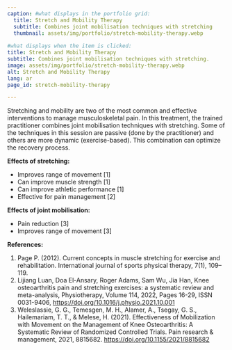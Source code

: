 ```yaml
---
caption: #what displays in the portfolio grid:
  title: Stretch and Mobility Therapy
  subtitle: Combines joint mobilisation techniques with stretching
  thumbnail: assets/img/portfolio/stretch-mobility-therapy.webp
  
#what displays when the item is clicked:
title: Stretch and Mobility Therapy
subtitle: Combines joint mobilisation techniques with stretching.
image: assets/img/portfolio/stretch-mobility-therapy.webp
alt: Stretch and Mobility Therapy
lang: ar
page_id: stretch-mobility-therapy

---
```

Stretching and mobility are two of the most common and effective interventions to manage musculoskeletal pain. In this treatment, the trained practitioner combines joint mobilisation techniques with stretching. Some of the techniques in this session are passive (done by the practitioner) and others are more dynamic (exercise-based). This combination can optimize the recovery process.

**Effects of stretching:**  
- Improves range of movement [1]  
- Can improve muscle strength [1]  
- Can improve athletic performance [1]  
- Effective for pain management [2]  

**Effects of joint mobilisation:**  
- Pain reduction [3]  
- Improves range of movement [3]  

**References:**  
1. Page P. (2012). Current concepts in muscle stretching for exercise and rehabilitation. International journal of sports physical therapy, 7(1), 109–119.
2. Lijiang Luan, Doa El-Ansary, Roger Adams, Sam Wu, Jia Han, Knee osteoarthritis pain and stretching exercises: a systematic review and meta-analysis, Physiotherapy, Volume 114, 2022, Pages 16-29, ISSN 0031-9406, https://doi.org/10.1016/j.physio.2021.10.001
3. Weleslassie, G. G., Temesgen, M. H., Alamer, A., Tsegay, G. S., Hailemariam, T. T., & Melese, H. (2021). Effectiveness of Mobilization with Movement on the Management of Knee Osteoarthritis: A Systematic Review of Randomized Controlled Trials. Pain research & management, 2021, 8815682. https://doi.org/10.1155/2021/8815682 

